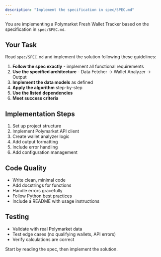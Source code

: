 ```yaml
---
description: "Implement the specification in spec/SPEC.md"
---
```


You are implementing a Polymarket Fresh Wallet Tracker based on the specification in `spec/SPEC.md`.

## Your Task

Read `spec/SPEC.md` and implement the solution following these guidelines:

1. **Follow the spec exactly** - implement all functional requirements
2. **Use the specified architecture** - Data Fetcher → Wallet Analyzer → Output
3. **Implement the data models** as defined
4. **Apply the algorithm** step-by-step
5. **Use the listed dependencies**
6. **Meet success criteria**

## Implementation Steps

1. Set up project structure
2. Implement Polymarket API client
3. Create wallet analyzer logic
4. Add output formatting
5. Include error handling
6. Add configuration management

## Code Quality

- Write clean, minimal code
- Add docstrings for functions
- Handle errors gracefully
- Follow Python best practices
- Include a README with usage instructions

## Testing

- Validate with real Polymarket data
- Test edge cases (no qualifying wallets, API errors)
- Verify calculations are correct

Start by reading the spec, then implement the solution.
